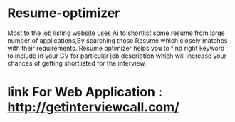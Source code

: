 # Resume-optimizer

Most to the job listing website uses Ai to shortlist some resume from large number of applications,By searching those Resume which closely matches with their requirements.
Resume optimizer helps you to find right keyword to include in your CV for particular job description which will increase your chances of getting shortlisted for the interview.
# link For Web Application : http://getinterviewcall.com/ 


